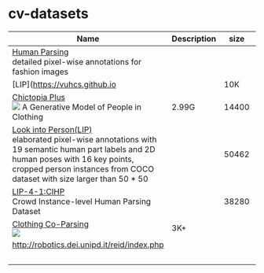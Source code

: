 # cv-datasets

|Name|Description|size|images|train|val|test|Download|
|---|---|---|---|---|---|---|---|
|[Human Parsing](https://github.com/lemondan/HumanParsing-Dataset)<br>detailed pixel-wise annotations for fashion images||||||[BaiduDisk(kjgk)]( http://pan.baidu.com/s/1qY8bToS)|
|[LIP](https://vuhcs.github.io<br>||10K|||||
|[Chictopia Plus](http://files.is.tue.mpg.de/classner/gp/)<br>![](http://files.is.tue.mpg.de/classner/gp/images/datasets/dataset.png) A Generative Model of People in Clothing|2.99G|14400|||||
|[Look into Person(LIP)](http://47.100.21.47:9999/index.php)<br>elaborated pixel-wise annotations with 19 semantic human part labels and 2D human poses with 16 key points, cropped person instances from COCO dataset with size larger than 50 * 50||50462|30462|10000|10000|[GoogleDrive](https://drive.google.com/drive/folders/0BzvH3bSnp3E9ZW9paE9kdkJtM3M?usp=sharing) [BaiduDisk](http://pan.baidu.com/s/1nvqmZBN)|
|[LIP-4-1:CIHP](https://competitions.codalab.org/competitions/23431)<br>Crowd Instance-level Human Parsing Dataset||38280|28280|5000|5000|[GoogleDrive](https://drive.google.com/drive/folders/0BzvH3bSnp3E9ZW9paE9kdkJtM3M?usp=sharing) [BaiduDisk](http://pan.baidu.com/s/1nvqmZBN)|  
|[Clothing Co-Parsing](https://github.com/bearpaw/clothing-co-parsing)<br>![](http://www.sysu-hcp.net/wp-content/uploads/2016/03/clothing-parsing-success.jpg)|3K+||||||
|http://robotics.dei.unipd.it/reid/index.php<br>|||||||
|<br>|||||||
